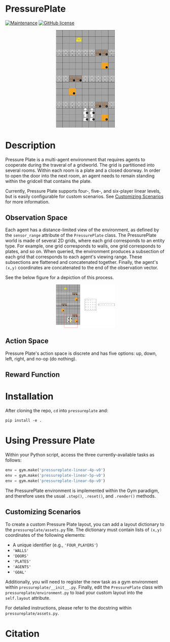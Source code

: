 # PressurePlate


[![Maintenance](https://img.shields.io/badge/Maintained%3F-yes-green.svg)](https://GitHub.com/Naereen/StrapDown.js/graphs/commit-activity)
[![GitHub license](https://img.shields.io/github/license/Naereen/StrapDown.js.svg)](https://github.com/Naereen/StrapDown.js/blob/master/LICENSE)

<p align="center">
 <img width="185px" src="imgs/repo-4p.gif" align="center" alt="Four Agent, Linear Layout" />
</p>


# Description
Pressure Plate is a multi-agent environment that requires agents to cooperate during the traveral of a gridworld.
The grid is partitioned into several rooms. Within each room is a plate and a closed doorway. In order to open the door
into the next room, an agent needs to remain standing within the gridcell that contains the plate. 

Currently, Pressure Plate supports four-, five-, and six-player linear levels, but is easily configurable for
custom scenarios. See [Customizing Scenarios](#customizing-scenarios) for more information.

## Observation Space
Each agent has a distance-limited view of the environment, as defined by the ``sensor_range`` attribute of the ``PressurePlate``
class. The PressurePlate world is made of several 2D grids, where each grid corresponds to an entity type. For example,
one grid corresponds to walls, one grid corresponds to plates, and so on. When queried, the environment produces a subsection 
of each grid that corresponds to each agent's viewing range. These subsections are flattened and concatenated together.
Finally, the agent's ``(x,y)`` coordinates are concatenated to the end of the observation vector.

See the below figure for a depiction of this process.
<p align="center">
 <img width="185px" src="imgs/obs_example.png" align="center"/>
</p>

## Action Space
Pressure Plate's action space is discrete and has five options: up, down, left, right, and no-op (do nothing).

## Reward Function


# Installation
After cloning the repo, ```cd``` into ```pressureplate``` and:
```cli
pip install -e .
```

# Using Pressure Plate
Within your Python script, access the three currently-available tasks as follows:
```python
env = gym.make('pressureplate-linear-4p-v0')
env = gym.make('pressureplate-linear-5p-v0')
env = gym.make('pressureplate-linear-6p-v0')
```

The PressurePlate environment is implemented within the Gym paradigm, and therefore uses the usual ``.step()``, 
``.reset()``, and ``.render()`` methods.
## Customizing Scenarios
To create a custom Pressure Plate layout, you can add a layout dictionary to the ```pressureplate/assets.py``` file. 
The dictionary must contain lists of ```(x,y)``` coordinates of the following elements:
* A unique identifier (e.g., ```'FOUR_PLAYERS'```)
* ```'WALLS'```
* ```'DOORS'```
* ```'PLATES'```
* ```'AGENTS'```
* ```'GOAL'```

Additionally, you will need to register the new task as a gym environment within ```pressureplate/__init__.py```. 
Finally, edit the ```PressurePlate``` class with ```pressureplate/environment.py``` to load your custom layout into the
```self.layout``` attribute.

For detailed instructions, please refer to the docstring within ```pressureplate/assets.py```.

# Citation


